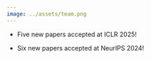 ```yaml
---
image: ../assets/team.png
---
```


- Five new papers accepted at ICLR 2025!

- Six new papers accepted at NeurIPS 2024!